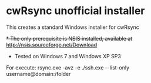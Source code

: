 # cwRsync unofficial installer

This creates a standard Windows installer for cwRsync

<del>* The only prerequisite is NSIS installed, available at http://nsis.sourceforge.net/Download  <del>
* Tested on Windows 7 and Windows XP SP3


For execute:
rsync.exe -avz -e ./ssh.exe --list-only username@domain:/folder
